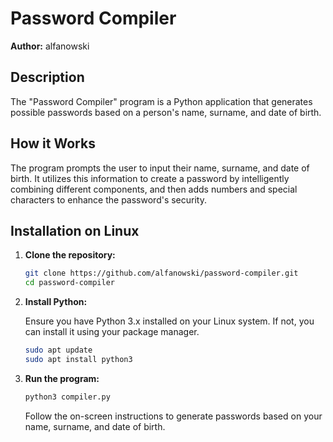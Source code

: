 # Password Compiler

**Author:** alfanowski

## Description

The "Password Compiler" program is a Python application that generates possible passwords based on a person's name, surname, and date of birth.

## How it Works

The program prompts the user to input their name, surname, and date of birth. It utilizes this information to create a password by intelligently combining different components, and then adds numbers and special characters to enhance the password's security.



## Installation on Linux

1. **Clone the repository:**

    ```bash
    git clone https://github.com/alfanowski/password-compiler.git
    cd password-compiler
    ```

2. **Install Python:**

    Ensure you have Python 3.x installed on your Linux system. If not, you can install it using your package manager.

    ```bash
    sudo apt update
    sudo apt install python3
    ```

3. **Run the program:**

    ```bash
    python3 compiler.py
    ```

   Follow the on-screen instructions to generate passwords based on your name, surname, and date of birth.
